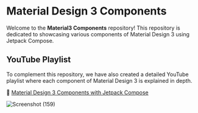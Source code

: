 # Material Design 3 Components

Welcome to the **Material3 Components** repository! This repository is dedicated to showcasing various components of Material Design 3 using Jetpack Compose.

## YouTube Playlist

To complement this repository, we have also created a detailed YouTube playlist where each component of Material Design 3 is explained in depth. 

🎥 [Material Design 3 Components with Jetpack Compose](https://youtube.com/playlist?list=PL1b73-6UjePAGw5BsVvHzPXTHTWhh6cXi)

![Screenshot (159)](https://github.com/CodeInKotLang/Material_3_Components/assets/110901093/47584831-e773-4259-ac0c-e11420567e62)

